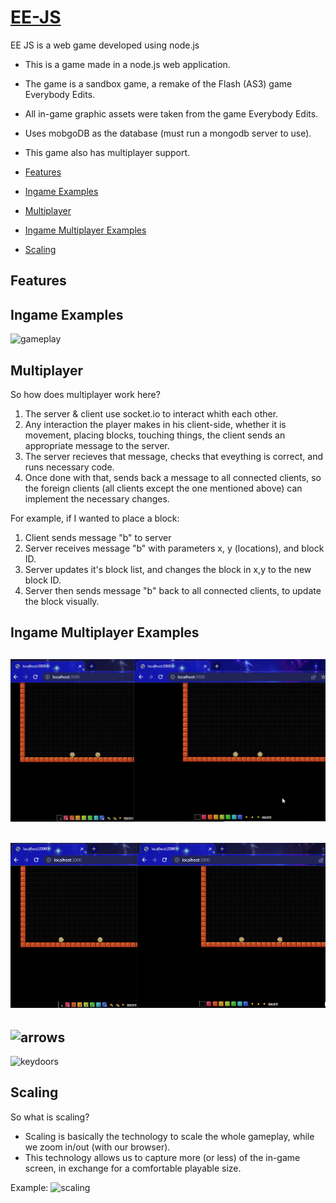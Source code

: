 [EE-JS](https://github.com/TheLuciferX/EE-JS)
===============
EE JS is a web game developed using node.js

* This is a game made in a node.js web application.
* The game is a sandbox game, a remake of the Flash (AS3) game Everybody Edits.
* All in-game graphic assets were taken from the game Everybody Edits.


* Uses mobgoDB as the database (must run a mongodb server to use).
* This game also has multiplayer support.



* [Features](#features)
* [Ingame Examples](#ingame-examples)
* [Multiplayer](#multiplayer)
* [Ingame Multiplayer Examples](#ingame-multiplayer-examples)
* [Scaling](#scaling)


## Features

## Ingame Examples

![gameplay](https://github.com/TheLuciferX/EE-JS/blob/main/gifs/single-gameplay.gif)

## Multiplayer

So how does multiplayer work here?
1. The server & client use socket.io to interact whith each other.
2. Any interaction the player makes in his client-side, whether it is movement, placing blocks, touching things, the client sends an appropriate message to the server.
3. The server recieves that message, checks that eveything is correct, and runs necessary code.
4. Once done with that, sends back a message to all connected clients, so the foreign clients (all clients except the one mentioned above) can implement the necessary changes.

For example, if I wanted to place a block:
1. Client sends message "b" to server
2. Server receives message "b" with parameters x, y (locations), and block ID.
3. Server updates it's block list, and changes the block in x,y to the new block ID.
4. Server then sends message "b" back to all connected clients, to update the block visually.

## Ingame Multiplayer Examples

![movement](https://github.com/TheLuciferX/EE-JS/blob/main/gifs/multi-movement.gif)
----
![blocks](https://github.com/TheLuciferX/EE-JS/blob/main/gifs/multi-blocks.gif)
----
![arrows](https://github.com/TheLuciferX/EE-JS/blob/main/gifs/multi-arrows.gif)
----
![keydoors](https://github.com/TheLuciferX/EE-JS/blob/main/gifs/multi-keydoors.gif)

## Scaling

So what is scaling?
* Scaling is basically the technology to scale the whole gameplay, while we zoom in/out (with our browser).
* This technology allows us to capture more (or less) of the in-game screen, in exchange for a comfortable playable size.

Example:
![scaling](https://github.com/TheLuciferX/EE-JS/blob/main/gifs/single-scaling.gif)